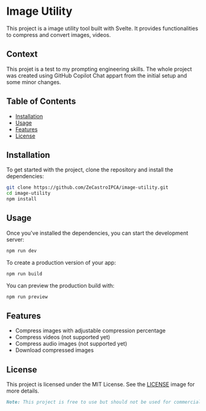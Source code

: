 # Image Utility
This project is a image utility tool built with Svelte. It provides functionalities to compress and convert images, videos. 

## Context
This projet is a test to my prompting engineering skills. The whole project was created using GitHub Copilot Chat appart from the initial setup and some minor changes.

## Table of Contents
- [Installation](#installation)
- [Usage](#usage)
- [Features](#features)
- [License](#license)

## Installation
To get started with the project, clone the repository and install the dependencies:

```bash
git clone https://github.com/ZeCastroIPCA/image-utility.git
cd image-utility
npm install
```

## Usage
Once you've installed the dependencies, you can start the development server:

```bash
npm run dev
```

To create a production version of your app:

```bash
npm run build
```

You can preview the production build with:

```bash
npm run preview
```

## Features
- Compress images with adjustable compression percentage
- Compress videos (not supported yet)
- Compress audio images (not supported yet)
- Download compressed images

## License
This project is licensed under the MIT License. See the [LICENSE](LICENSE) image for more details.

```markdown
Note: This project is free to use but should not be used for commercial purposes.
```
